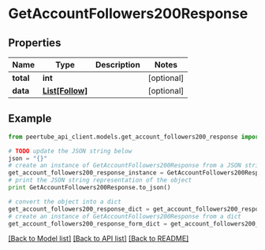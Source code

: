 # GetAccountFollowers200Response


## Properties
Name | Type | Description | Notes
------------ | ------------- | ------------- | -------------
**total** | **int** |  | [optional] 
**data** | [**List[Follow]**](Follow.md) |  | [optional] 

## Example

```python
from peertube_api_client.models.get_account_followers200_response import GetAccountFollowers200Response

# TODO update the JSON string below
json = "{}"
# create an instance of GetAccountFollowers200Response from a JSON string
get_account_followers200_response_instance = GetAccountFollowers200Response.from_json(json)
# print the JSON string representation of the object
print GetAccountFollowers200Response.to_json()

# convert the object into a dict
get_account_followers200_response_dict = get_account_followers200_response_instance.to_dict()
# create an instance of GetAccountFollowers200Response from a dict
get_account_followers200_response_form_dict = get_account_followers200_response.from_dict(get_account_followers200_response_dict)
```
[[Back to Model list]](../README.md#documentation-for-models) [[Back to API list]](../README.md#documentation-for-api-endpoints) [[Back to README]](../README.md)


